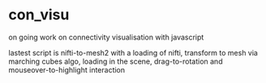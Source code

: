 # con_visu

on going work on connectivity visualisation with javascript

lastest script is nifti-to-mesh2 with a loading of nifti, transform to mesh via marching cubes algo, loading in the scene, drag-to-rotation and mouseover-to-highlight interaction
